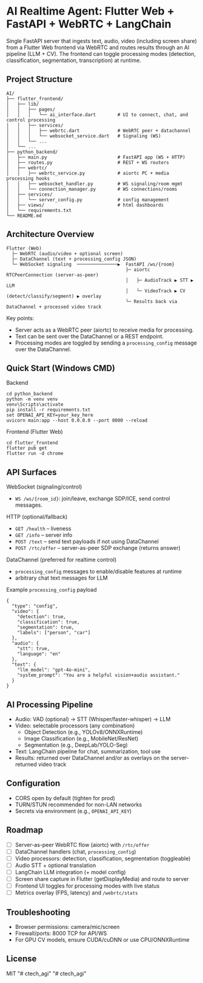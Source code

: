 # AI Realtime Agent: Flutter Web + FastAPI + WebRTC + LangChain

Single FastAPI server that ingests text, audio, video (including screen share) from a Flutter Web frontend via WebRTC and routes results through an AI pipeline (LLM + CV). The frontend can toggle processing modes (detection, classification, segmentation, transcription) at runtime.

## Project Structure

```
AI/
├── flutter_frontend/
│   ├── lib/
│   │   ├── pages/
│   │   │   └── ai_interface.dart        # UI to connect, chat, and control processing
│   │   ├── services/
│   │   │   ├── webrtc.dart              # WebRTC peer + datachannel
│   │   │   └── websocket_service.dart   # Signaling (WS)
│   │   └── ...
│   └── ...
├── python_backend/
│   ├── main.py                          # FastAPI app (WS + HTTP)
│   ├── routes.py                        # REST + WS routers
│   ├── webrtc/
│   │   ├── webrtc_service.py            # aiortc PC + media processing hooks
│   │   ├── websocket_handler.py         # WS signaling/room mgmt
│   │   └── connection_manager.py        # WS connections/rooms
│   ├── services/
│   │   └── server_config.py             # config management
│   ├── views/                           # html dashboards
│   └── requirements.txt
└── README.md
```

## Architecture Overview

```
Flutter (Web)
  ├─ WebRTC (audio/video + optional screen)
  ├─ DataChannel (text + processing_config JSON)
  └─ WebSocket signaling  ───────────────▶  FastAPI /ws/{room}
                                            ├─ aiortc RTCPeerConnection (server-as-peer)
                                            │   ├─ AudioTrack ▶ STT ▶ LLM
                                            │   └─ VideoTrack ▶ CV (detect/classify/segment) ▶ overlay
                                            └─ Results back via DataChannel + processed video track
```

Key points:

- Server acts as a WebRTC peer (aiortc) to receive media for processing.
- Text can be sent over the DataChannel or a REST endpoint.
- Processing modes are toggled by sending a `processing_config` message over the DataChannel.

## Quick Start (Windows CMD)

Backend

```
cd python_backend
python -m venv venv
venv\Scripts\activate
pip install -r requirements.txt
set OPENAI_API_KEY=your_key_here
uvicorn main:app --host 0.0.0.0 --port 8000 --reload
```

Frontend (Flutter Web)

```
cd flutter_frontend
flutter pub get
flutter run -d chrome
```

## API Surfaces

WebSocket (signaling/control)

- `WS /ws/{room_id}`: join/leave, exchange SDP/ICE, send control messages.

HTTP (optional/fallback)

- `GET /health` – liveness
- `GET /info` – server info
- `POST /text` – send text payloads if not using DataChannel
- `POST /rtc/offer` – server-as-peer SDP exchange (returns answer)

DataChannel (preferred for realtime control)

- `processing_config` messages to enable/disable features at runtime
- arbitrary chat text messages for LLM

Example `processing_config` payload

```
{
  "type": "config",
  "video": {
    "detection": true,
    "classification": true,
    "segmentation": true,
    "labels": ["person", "car"]
  },
  "audio": {
    "stt": true,
    "language": "en"
  },
  "text": {
    "llm_model": "gpt-4o-mini",
    "system_prompt": "You are a helpful vision+audio assistant."
  }
}
```

## AI Processing Pipeline

- Audio: VAD (optional) → STT (Whisper/faster-whisper) → LLM
- Video: selectable processors (any combination)
  - Object Detection (e.g., YOLOv8/ONNXRuntime)
  - Image Classification (e.g., MobileNet/ResNet)
  - Segmentation (e.g., DeepLab/YOLO-Seg)
- Text: LangChain pipeline for chat, summarization, tool use
- Results: returned over DataChannel and/or as overlays on the server-returned video track

## Configuration

- CORS open by default (tighten for prod)
- TURN/STUN recommended for non-LAN networks
- Secrets via environment (e.g., `OPENAI_API_KEY`)

## Roadmap

- [ ] Server-as-peer WebRTC flow (aiortc) with `/rtc/offer`
- [ ] DataChannel handlers (chat, `processing_config`)
- [ ] Video processors: detection, classification, segmentation (toggleable)
- [ ] Audio STT + optional translation
- [ ] LangChain LLM integration (+ model config)
- [ ] Screen share capture in Flutter (getDisplayMedia) and route to server
- [ ] Frontend UI toggles for processing modes with live status
- [ ] Metrics overlay (FPS, latency) and `/webrtc/stats`

## Troubleshooting

- Browser permissions: camera/mic/screen
- Firewall/ports: 8000 TCP for API/WS
- For GPU CV models, ensure CUDA/cuDNN or use CPU/ONNXRuntime

## License

MIT
"# ctech_agi" 
"# ctech_agi" 
